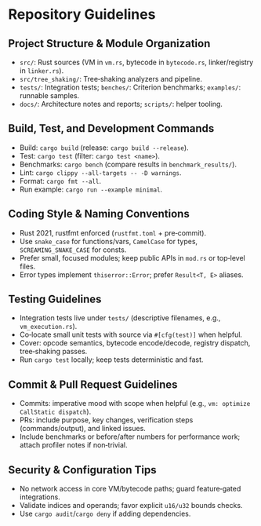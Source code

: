 # Repository Guidelines

## Project Structure & Module Organization
- `src/`: Rust sources (VM in `vm.rs`, bytecode in `bytecode.rs`, linker/registry in `linker.rs`).
- `src/tree_shaking/`: Tree‑shaking analyzers and pipeline.
- `tests/`: Integration tests; `benches/`: Criterion benchmarks; `examples/`: runnable samples.
- `docs/`: Architecture notes and reports; `scripts/`: helper tooling.

## Build, Test, and Development Commands
- Build: `cargo build` (release: `cargo build --release`).
- Test: `cargo test` (filter: `cargo test <name>`).
- Benchmarks: `cargo bench` (compare results in `benchmark_results/`).
- Lint: `cargo clippy --all-targets -- -D warnings`.
- Format: `cargo fmt --all`.
- Run example: `cargo run --example minimal`.

## Coding Style & Naming Conventions
- Rust 2021, rustfmt enforced (`rustfmt.toml` + pre‑commit).
- Use `snake_case` for functions/vars, `CamelCase` for types, `SCREAMING_SNAKE_CASE` for consts.
- Prefer small, focused modules; keep public APIs in `mod.rs` or top‑level files.
- Error types implement `thiserror::Error`; prefer `Result<T, E>` aliases.

## Testing Guidelines
- Integration tests live under `tests/` (descriptive filenames, e.g., `vm_execution.rs`).
- Co‑locate small unit tests with source via `#[cfg(test)]` when helpful.
- Cover: opcode semantics, bytecode encode/decode, registry dispatch, tree‑shaking passes.
- Run `cargo test` locally; keep tests deterministic and fast.

## Commit & Pull Request Guidelines
- Commits: imperative mood with scope when helpful (e.g., `vm: optimize CallStatic dispatch`).
- PRs: include purpose, key changes, verification steps (commands/output), and linked issues.
- Include benchmarks or before/after numbers for performance work; attach profiler notes if non‑trivial.

## Security & Configuration Tips
- No network access in core VM/bytecode paths; guard feature‑gated integrations.
- Validate indices and operands; favor explicit `u16/u32` bounds checks.
- Use `cargo audit`/`cargo deny` if adding dependencies.
